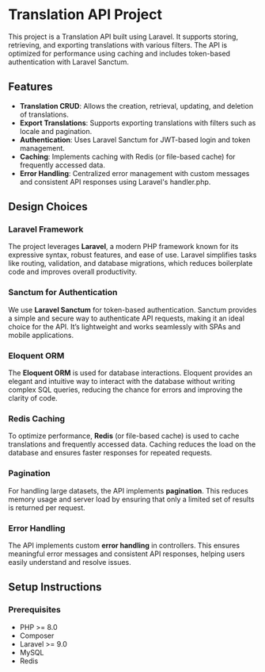 # Translation API Project

This project is a Translation API built using Laravel. It supports storing, retrieving, and exporting translations with various filters. The API is optimized for performance using caching and includes token-based authentication with Laravel Sanctum.

## Features

- **Translation CRUD**: Allows the creation, retrieval, updating, and deletion of translations.
- **Export Translations**: Supports exporting translations with filters such as locale and pagination.
- **Authentication**: Uses Laravel Sanctum for JWT-based login and token management.
- **Caching**: Implements caching with Redis (or file-based cache) for frequently accessed data.
- **Error Handling**: Centralized error management with custom messages and consistent API responses using Laravel's handler.php.

## Design Choices

### **Laravel Framework**
The project leverages **Laravel**, a modern PHP framework known for its expressive syntax, robust features, and ease of use. Laravel simplifies tasks like routing, validation, and database migrations, which reduces boilerplate code and improves overall productivity.

### **Sanctum for Authentication**
We use **Laravel Sanctum** for token-based authentication. Sanctum provides a simple and secure way to authenticate API requests, making it an ideal choice for the API. It’s lightweight and works seamlessly with SPAs and mobile applications.

### **Eloquent ORM**
The **Eloquent ORM** is used for database interactions. Eloquent provides an elegant and intuitive way to interact with the database without writing complex SQL queries, reducing the chance for errors and improving the clarity of code.

### **Redis Caching**
To optimize performance, **Redis** (or file-based cache) is used to cache translations and frequently accessed data. Caching reduces the load on the database and ensures faster responses for repeated requests.

### **Pagination**
For handling large datasets, the API implements **pagination**. This reduces memory usage and server load by ensuring that only a limited set of results is returned per request.

### **Error Handling**
The API implements custom **error handling** in controllers. This ensures meaningful error messages and consistent API responses, helping users easily understand and resolve issues.

## Setup Instructions

### Prerequisites

- PHP >= 8.0
- Composer
- Laravel >= 9.0
- MySQL
- Redis
